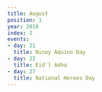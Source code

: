 ```yaml
---
title: August
position: 1
year: 2018
index: 2
events:
- day: 21
  title: Ninoy Aquino Day
- day: 22
  title: Eid'l Adha
- day: 27
  title: National Heroes Day
---
```



